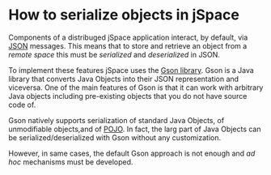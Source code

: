 # How to serialize objects in jSpace

Components of a distribuged jSpace application interact, by default, via [JSON](https://www.json.org) messages. This means that to store and retrieve an object from a _remote space_ this must be _serialized_ and _deserialized_ in JSON. 

To implement these features jSpace uses the [Gson library](https://github.com/google/gson/blob/master/UserGuide.md). Gson is a Java library that converts Java Objects into their JSON representation and viceversa. One of the main features of Gson is that it can work with arbitrary Java objects including pre-existing objects that you do not have source code of. 

Gson natively supports serialization of standard Java Objects, of unmodifiable objects,and of [POJO](https://en.wikipedia.org/wiki/Plain_old_Java_object). In fact, the larg part of Java Objects can be serialized/deserialized with Gson without any customization. 

However, in same cases, the default Gson approach is not enough and _ad hoc_ mechanisms must be developed. 
